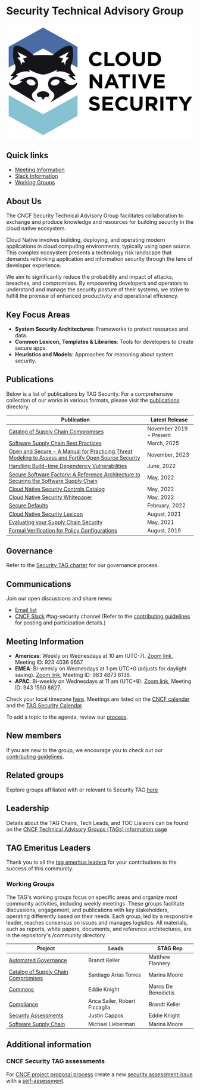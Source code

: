 # Security Technical Advisory Group

![Cloud Native Security Logo](/community/resources/design/logo/cloud-native-security-horizontal-darkmodesafe.svg)

## Quick links

- [Meeting Information](#meeting-information)
- [Slack Information](#communications)
- [Working Groups](#working-groups)

## About Us

The CNCF Security Technical Advisory Group facilitates collaboration to exchange and produce knowledge and resources for building security in the cloud native ecosystem.

Cloud Native involves building, deploying, and operating modern applications in cloud computing environments, typically using open source. This complex ecosystem presents a technology risk landscape that demands rethinking application and information security through the lens of developer experience.

We aim to significantly reduce the probability and impact of attacks, breaches, and compromises. By empowering developers and operators to understand and manage the security posture of their systems, we strive to fulfill the promise of enhanced productivity and operational efficiency.

## Key Focus Areas

- **System Security Architectures**: Frameworks to protect resources and data.
- **Common Lexicon, Templates & Libraries**: Tools for developers to create secure apps.
- **Heuristics and Models**: Approaches for reasoning about system security.

## Publications

Below is a list of publications by TAG Security. For a comprehensive collection of our works in various formats, please visit the [publications](community/publications/README.md) directory.

| Publication | Latest Release |
|-------------|------|
| [Catalog of Supply Chain Compromises](community/catalog/compromises) | November 2019 - Present |
| [Software Supply Chain Best Practices](community/working-groups/supply-chain-security/supply-chain-security-paper-v2/Software_Supply_Chain_Practices_whitepaper_v2.pdf) | March, 2025 |
| [Open and Secure - A Manual for Practicing Threat Modeling to Assess and Fortify Open Source Security](community/assessments/Open_and_Secure.pdf) | November, 2023 |
| [Handling Build-time Dependency Vulnerabilities](community/working-groups/archive/policy/overview-policy-build-time-dependency-vulns.md) | June, 2022 |
| [Secure Software Factory: A Reference Architecture to Securing the Software Supply Chain](community/working-groups/supply-chain-security/secure-software-factory/Secure_Software_Factory_Whitepaper.pdf) | May, 2022 |
| [Cloud Native Security Controls Catalog](community/working-groups/archive/controls/phase-one-announcement.md) | May, 2022 |
| [Cloud Native Security Whitepaper](community/resources/security-whitepaper/v2/CNCF_cloud-native-security-whitepaper-May2022-v2.pdf) | May, 2022 |
| [Secure Defaults](community/resources/security-whitepaper/secure-defaults-cloud-native-8.md) | February, 2022 |
| [Cloud Native Security Lexicon](community/resources/security-lexicon/cloud-native-security-lexicon.md) | August, 2021 |
| [Evaluating your Supply Chain Security](community/working-groups/supply-chain-security/supply-chain-security-paper/secure-supply-chain-assessment.md) | May, 2021 |
| [Formal Verification for Policy Configurations](community/working-groups/archive/policy/overview-policy-formal-verification.md) | August, 2019 |

## Governance

Refer to the [Security TAG charter](governance/README.md) for our governance process.

## Communications

Join our open discussions and share news:

- [Email list](https://lists.cncf.io/g/cncf-tag-security)
- [CNCF Slack](https://slack.cncf.io/) #tag-security channel (Refer to the [contributing guidelines](CONTRIBUTING.md) for posting and participation details.)

## Meeting Information

- **Americas**: Weekly on Wednesdays at 10 am (UTC-7). [Zoom link](https://zoom-lfx.platform.linuxfoundation.org/meeting/92340369657?password=76e24ffd-69f2-41a8-8aed-13796805225d), Meeting ID: 923 4036 9657.
- **EMEA**: Bi-weekly on Wednesdays at 1 pm UTC+0 (adjusts for daylight saving). [Zoom link](https://zoom-lfx.platform.linuxfoundation.org/meeting/98348738138?password=70e6a945-563a-491f-8485-ecf7394ec13a), Meeting ID: 983 4873 8138.
- **APAC**: Bi-weekly on Wednesdays at 11 am (UTC+9). [Zoom link](https://zoom-lfx.platform.linuxfoundation.org/meeting/94315508827?password=0d7eaab8-a217-4c1b-b0a5-27ceded5743f), Meeting ID: 943 1550 8827.

Check your local timezone [here](https://time.is/). Meetings are listed on the [CNCF calendar](https://www.cncf.io/calendar/) and the [TAG Security Calendar](https://calendar.google.com/calendar/u/0?cid=MGI4dTVlbDh0YTRzOTN0MmNtNzJ0dXZoaGtAZ3JvdXAuY2FsZW5kYXIuZ29vZ2xlLmNvbQ).

To add a topic to the agenda, review our [process](governance/process.md#getting-on-the-agenda).

## New members

If you are new to the group, we encourage you to check out our
[contributing guidelines](CONTRIBUTING.md).

## Related groups

Explore groups affiliated with or relevant to Security TAG [here](governance/related-groups/README.md)

## Leadership

Details about the TAG Chairs, Tech Leads, and TOC Liaisons can be found on the [CNCF Technical Advisory Groups (TAGs) information page](https://github.com/cncf/toc/blob/main/tags/cncf-tags.md)

## TAG Emeritus Leaders

Thank you to all the [tag emeritus leaders](/community/assets/tag-emeritus-leaders.md) for your contributions to the success of this community.

### Working Groups

The TAG's working groups focus on specific areas and organize most community activities, including weekly meetings.
These groups facilitate discussions, engagement, and publications with key stakeholders, operating differently based on their needs.
Each group, led by a responsible leader, reaches consensus on issues and manages logistics. All materials, such as reports, white papers, documents, and reference architectures, are in the repository's /community directory.

| Project | Leads | STAG Rep |
|---------------------------------|---------------------------------------------|---------------------------------|
| [Automated Governance](/community/working-groups/automated-governance/README.md) | Brandt Keller | Matthew Flannery |
| [Catalog of Supply Chain Compromises](/community/catalog/README.md) | Santiago Arias Torres | Marina Moore |
| [Commons](/community/working-groups/commons/README.md) | Eddie Knight | Marco De Benedictis |
| [Compliance](/community/working-groups/compliance/README.md) | Anca Sailer, Robert Ficcaglia | Brandt Keller |
| [Security Assessments](/community/assessments/README.md) | Justin Cappos | Eddie Knight |
| [Software Supply Chain](/community/working-groups/supply-chain-security/README.md) | Michael Lieberman | Marina Moore |

## Additional information

### CNCF Security TAG assessments

For [CNCF project proposal process](https://github.com/cncf/toc/blob/main/process)
create a
new [security assessment issue](https://github.com/cncf/tag-security/issues/new?assignees=&labels=assessment&template=security-assessment.md&title=%5BAssessment%5D+Project+Name)
with a
[self-assessment](/community/assessments/guide/self-assessment.md).
